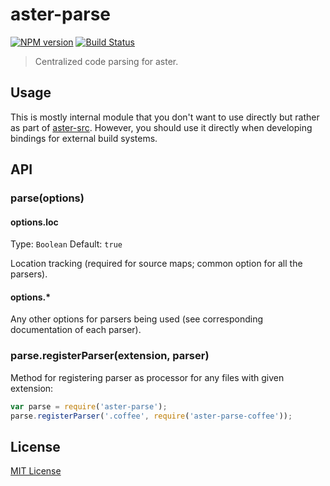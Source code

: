# aster-parse
[![NPM version][npm-image]][npm-url]
[![Build Status][travis-image]][travis-url]

> Centralized code parsing for aster.

## Usage

This is mostly internal module that you don't want to use directly but rather as part of [aster-src](https://npmjs.org/package/aster-src).
However, you should use it directly when developing bindings for external build systems.

## API

### parse(options)

#### options.loc
Type: `Boolean`
Default: `true`

Location tracking (required for source maps; common option for all the parsers).

#### options.*

Any other options for parsers being used (see corresponding documentation of each parser).

### parse.registerParser(extension, parser)

Method for registering parser as processor for any files with given extension:

```javascript
var parse = require('aster-parse');
parse.registerParser('.coffee', require('aster-parse-coffee'));
```

## License

[MIT License](http://en.wikipedia.org/wiki/MIT_License)

[npm-url]: https://npmjs.org/package/aster-parse
[npm-image]: https://badge.fury.io/js/aster-parse.png

[travis-url]: http://travis-ci.org/asterjs/aster-parse
[travis-image]: https://secure.travis-ci.org/asterjs/aster-parse.png?branch=master
